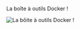 La boîte à outils Docker !

![La bôite à outils Docker !](https://www.docker.com/sites/default/files/docker_toolbox_banner_icon.png "Optional title")

